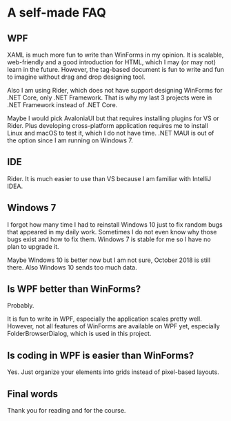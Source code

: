 # A self-made FAQ

## WPF
XAML is much more fun to write than WinForms in my opinion. It is scalable, web-friendly and a good introduction for HTML, which I may (or may not) learn in the future. However, the tag-based document is fun to write and fun to imagine without drag and drop designing tool.

Also I am using Rider, which does not have support designing WinForms for .NET Core, only .NET Framework. That is why my last 3 projects were in .NET Framework instead of .NET Core.

Maybe I would pick AvaloniaUI but that requires installing plugins for VS or Rider. Plus developing cross-platform application requires me to install Linux and macOS to test it, which I do not have time. .NET MAUI is out of the option since I am running on Windows 7.

## IDE
Rider. It is much easier to use than VS because I am familiar with IntelliJ IDEA.

## Windows 7
I forgot how many time I had to reinstall Windows 10 just to fix random bugs that appeared in my daily work. Sometimes I do not even know why those bugs exist and how to fix them. Windows 7 is stable for me so I have no plan to upgrade it. 

Maybe Windows 10 is better now but I am not sure, October 2018 is still there. Also Windows 10 sends too much data.

## Is WPF better than WinForms?
Probably. 

It is fun to write in WPF, especially the application scales pretty well. However, not all features of WinForms are available on WPF yet, especially FolderBrowserDialog, which is used in this project.

## Is coding in WPF is easier than WinForms?
Yes. Just organize your elements into grids instead of pixel-based layouts.

## Final words
Thank you for reading and for the course.
